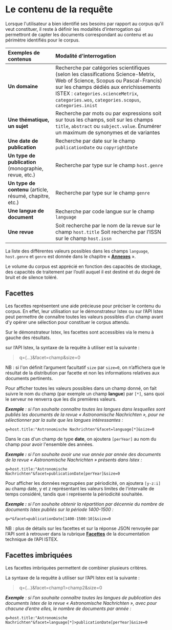 # Le contenu de la requête

Lorsque l'utilisateur a bien identifié ses besoins par rapport au corpus qu'il veut constituer, il reste à définir les modalités d’interrogation qui permettront de capter les documents correspondant au contenu et au périmètre identifiés pour le corpus.

| Exemples de contenus | Modalité d’interrogation |
| :--- | :--- |
| **Un domaine** | Recherche par catégories scientifiques \(selon les classifications Science-Metrix, Web of Science, Scopus ou Pascal-Francis\) sur les champs dédiés aux enrichissements ISTEX : `categories.scienceMetrix`, `categories.wos`, `categories.scopus`, `categories.inist` |
| **Une thématique, un sujet** | Recherche par mots ou par expressions soit sur tous les champs, soit sur les champs `title`, `abstract` ou `subject.value`.                         Énumérer un maximum de synonymes et de variantes |
| **Une date de publication** | Recherche par date sur le champ `publicationDate` ou `copyrightDate` |
| **Un type de publication** \(monographie, revue, etc.\) | Recherche par type sur le champ `host.genre` |
| **Un type de contenu** \(article, résumé, chapitre, etc.\) | Recherche par type sur le champ `genre` |
| **Une langue de document** | Recherche par code langue sur le champ `language` |
| **Une revue** | Soit recherche par le nom de la revue sur le champ `host.title`           Soit recherche par l’ISSN sur le champ `host.issn` |

 La liste des différentes valeurs possibles dans les champs `language`, `host.genre` et `genre` est donnée dans le chapitre « [**Annexes**](../annexes/) ».

Le volume du corpus est apprécié en fonction des capacités de stockage, des capacités de traitement par l’outil auquel il est destiné et du degré de bruit et de silence toléré.

## **Facettes**

Les facettes représentent une aide précieuse pour préciser le contenu du corpus. En effet, leur utilisation sur le démonstrateur Istex ou sur l’API Istex peut permettre de connaître toutes les valeurs possibles d’un champ avant d’y opérer une sélection pour constituer le corpus attendu.

Sur le démonstrateur Istex, les facettes sont accessibles via le menu à gauche des résultats.

sur l’API Istex, la syntaxe de la requête à utiliser est la suivante :

> ​ q=\(...\)&facet=champ&size=0

NB : si l'on définit l’argument facultatif `size` par `size=0`, on n’affichera que le résultat de la distribution par facette et non les informations relatives aux documents pertinents.

Pour afficher toutes les valeurs possibles dans un champ donné, on fait suivre le nom du champ \(par exemple un champ **langue**\) par `[*]`, sans quoi le serveur ne renverra que les dix premières valeurs.

_**Exemple** : si l’on souhaite connaître toutes les langues dans lesquelles sont publiés les documents de la revue « Astronomische Nachrichten », pour ne sélectionner par la suite que les langues intéressantes :_

`q=host.title:"Astronomische Nachrichten"&facet=language[*]&size=0`

Dans le cas d'un champ de type **date**, on ajoutera `[perYear]` au nom du champ pour avoir l'ensemble des années.

_**Exemple :** si l'on souhaite avoir une vue année par année des documents de la revue « Astronomische Nachrichten » présents dans Istex :_

`q=host.title:"Astronomische Nachrichten"&facet=publicationDate[perYear]&size=0`

Pour afficher les données regroupées par périodicité, on ajoutera `[y-z:i]` au champ date, y et z représentant les valeurs limites de l'intervalle de temps considéré, tandis que i représente la périodicité souhaitée.

_**Exemple :** si l'on souhaite obtenir la répartition par décennie du nombre de documents Istex publiés sur la période 1400-1500 :_

`q=*&facet=publicationDate[1400-1500:10]&size=0`

NB : plus de détails sur les facettes et sur la réponse JSON renvoyée par l'API sont à retrouver dans la rubrique [**Facettes**](../../api/facets/) de la documentation technique de l’API ISTEX.

## **Facettes imbriquées**

Les facettes imbriquées permettent de combiner plusieurs critères.

La syntaxe de la requête à utiliser sur l’API Istex est la suivante :

> ​ q=\(...\)&facet=champ1&gt;champ2&size=0

_​**Exemple** : si l’on souhaite connaître toutes les langues de publication des documents Istex de la revue « Astronomische Nachrichten », avec pour chacune d’entre elles, le nombre de documents par année :_

```text
q=host.title:"Astronomische Nachrichten"&facet=language[*]>publicationDate[perYear]&size=0
```

